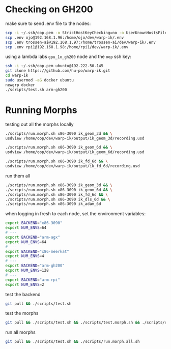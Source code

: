 # Checking on GH200

make sure to send .env file to the nodes:

```bash
scp -i ~/.ssh/oop.pem -o StrictHostKeyChecking=no -o UserKnownHostsFile=/dev/null .env ubuntu@192.222.50.145:/home/ubuntu/warp-ik/.env
scp .env ojo@192.168.1.96:/home/ojo/dev/warp-ik/.env
scp .env trossen-ai@192.168.1.97:/home/trossen-ai/dev/warp-ik/.env
scp .env rpi1@192.168.1.98:/home/rpi1/dev/warp-ik/.env
```

using a lambda labs `gpu_1x_gh200` node and the `oop` ssh key:

```bash
ssh -i ~/.ssh/oop.pem ubuntu@192.222.50.145
git clone https://github.com/hu-po/warp-ik.git
cd warp-ik
sudo usermod -aG docker ubuntu
newgrp docker
./scripts/test.sh arm-gh200
```

# Running Morphs

testing out all the morphs locally

```bash
./scripts/run.morph.sh x86-3090 ik_geom_3d && \
usdview /home/oop/dev/warp-ik/output/ik_geom_3d/recording.usd
```

```bash
./scripts/run.morph.sh x86-3090 ik_geom_6d && \
usdview /home/oop/dev/warp-ik/output/ik_geom_6d/recording.usd
```

```bash
./scripts/run.morph.sh x86-3090 ik_fd_6d && \
usdview /home/oop/dev/warp-ik/output/ik_fd_6d/recording.usd
```

run them all

```bash
./scripts/run.morph.sh x86-3090 ik_geom_3d && \
./scripts/run.morph.sh x86-3090 ik_geom_6d && \
./scripts/run.morph.sh x86-3090 ik_fd_6d && \
./scripts/run.morph.sh x86-3090 ik_dls_6d && \
./scripts/run.morph.sh x86-3090 ik_adam_6d
```

when logging in fresh to each node, set the environment variables:

```bash
export BACKEND="x86-3090"
export NUM_ENVS=64
# ---
export BACKEND="arm-agx"
export NUM_ENVS=64
# ---
export BACKEND="x86-meerkat"
export NUM_ENVS=4
# ---
export BACKEND="arm-gh200"
export NUM_ENVS=128
# ---
export BACKEND="arm-rpi"
export NUM_ENVS=2
```

test the backend

```bash
git pull && ./scripts/test.sh
```

test the morphs

```bash
git pull && ./scripts/test.sh && ./scripts/test.morph.sh && ./scripts/run.morph.sh ik_geom_6d
```

run all morphs

```bash
git pull && ./scripts/test.sh && ./scripts/run.morph.all.sh
```